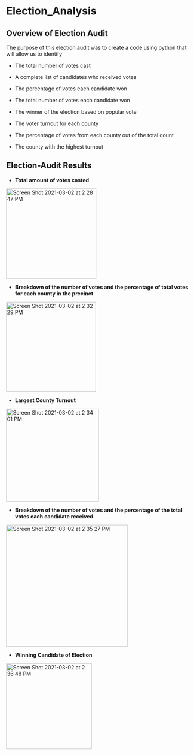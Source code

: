 # Election_Analysis
## Overview of Election Audit 
The purpose of this election audit was to create a code using python that will allow us to identify 

* The total number of votes cast

* A complete list of candidates who received votes

* The percentage of votes each candidate won

* The total number of votes each candidate won

* The winner of the election based on popular vote

* The voter turnout for each county

* The percentage of votes from each county out of the total count

* The county with the highest turnout

## Election-Audit Results

* **Total amount of votes casted**

<img width="241" alt="Screen Shot 2021-03-02 at 2 28 47 PM" src="https://user-images.githubusercontent.com/77812423/109703701-c579ba80-7b63-11eb-82c7-ad182a3fa974.png">

* **Breakdown of the number of votes and the percentage of total votes for each county in the precinct**

<img width="240" alt="Screen Shot 2021-03-02 at 2 32 29 PM" src="https://user-images.githubusercontent.com/77812423/109704028-230e0700-7b64-11eb-8de3-aa9f37ee37dc.png">

* **Largest County Turnout**

<img width="248" alt="Screen Shot 2021-03-02 at 2 34 01 PM" src="https://user-images.githubusercontent.com/77812423/109704249-61a3c180-7b64-11eb-8ac8-d3820a43bafc.png">

* **Breakdown of the number of votes and the percentage of the total votes each candidate received**

<img width="325" alt="Screen Shot 2021-03-02 at 2 35 27 PM" src="https://user-images.githubusercontent.com/77812423/109704386-8c8e1580-7b64-11eb-9581-cf6a4331493a.png">

* **Winning Candidate of Election**

<img width="229" alt="Screen Shot 2021-03-02 at 2 36 48 PM" src="https://user-images.githubusercontent.com/77812423/109704549-bb0bf080-7b64-11eb-8a10-25923c453de7.png">

